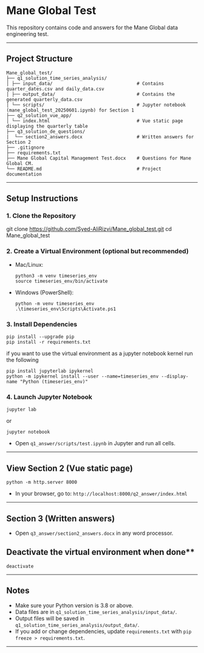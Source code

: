 # Mane Global Test

This repository contains code and answers for the Mane Global data engineering test.

---

## Project Structure
```
Mane_global_test/
├── q1_solution_time_series_analysis/
│ ├── input_data/                               # Contains quarter_dates.csv and daily_data.csv
│ ├── output_data/                              # Contains the generated quarterly_data.csv
│ └── scripts/                                  # Jupyter notebook (mane_global_test_20250601.ipynb) for Section 1
├── q2_solution_vue_app/
│ └── index.html                                # Vue static page displaying the quarterly table
├── q3_solution_de_questions/
|  └── section2_answers.docx                    # Written answers for Section 2
├── .gitignore
├── requirements.txt
├── Mane Global Capital Management Test.docx    # Questions for Mane Global CM. 
└── README.md                                   # Project documentation
```

---

## Setup Instructions

### 1. Clone the Repository

git clone https://github.com/Syed-AliRizvi/Mane_global_test.git
cd Mane_global_test

### 2. Create a Virtual Environment (optional but recommended)

- Mac/Linux:
    ```
    python3 -m venv timeseries_env
    source timeseries_env/bin/activate
    ```
- Windows (PowerShell):
    ```
    python -m venv timeseries_env
    .\timeseries_env\Scripts\Activate.ps1
    ```

### 3. Install Dependencies
```
pip install --upgrade pip
pip install -r requirements.txt
```
if you want to use the virtual environment as a jupyter notebook kernel run the following
```
pip install jupyterlab ipykernel
python -m ipykernel install --user --name=timeseries_env --display-name "Python (timeseries_env)"
```

### 4. Launch Jupyter Notebook

```
jupyter lab 
```
or 
```
jupyter notebook
```
- Open `q1_answer/scripts/test.ipynb` in Jupyter and run all cells.

---

## View Section 2 (Vue static page)
```
python -m http.server 8000
```
- In your browser, go to:  `http://localhost:8000/q2_answer/index.html`

---

## Section 3 (Written answers)
- Open `q3_answer/section2_answers.docx` in any word processor.

## Deactivate the virtual environment when done**
```
deactivate
```

---

## Notes

- Make sure your Python version is 3.8 or above.
- Data files are in `q1_solution_time_series_analysis/input_data/`.
- Output files will be saved in `q1_solution_time_series_analysis/output_data/`.
- If you add or change dependencies, update `requirements.txt` with `pip freeze > requirements.txt`.


---
